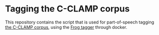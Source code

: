 # Tagging the C-CLAMP corpus
This repository contains the script that is used for part-of-speech tagging [the C-CLAMP corpus](https://doi.org/10.5117/NEDTAA2021.3.002.PIER), using the [Frog tagger](https://languagemachines.github.io/frog/) through docker.
